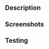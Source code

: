 ## Description
<!-- Please write a brief information about PR, what it contains, its purpose -->

## Screenshots
<!-- Please add screenshots -->

## Testing
<!-- How to test PR -->
